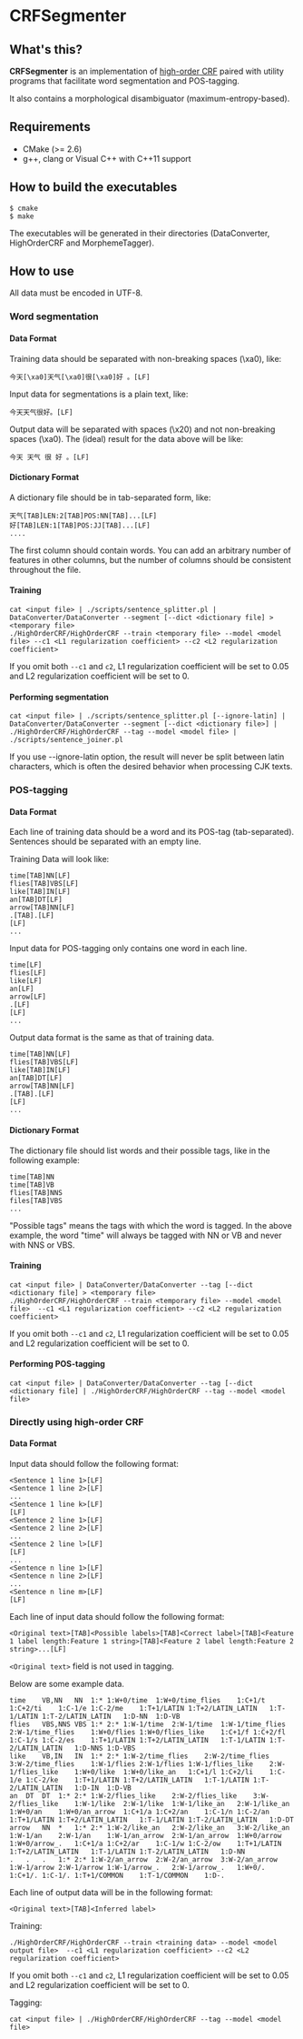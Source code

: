 CRFSegmenter
============

What's this?
------------

**CRFSegmenter** is an implementation of [high-order CRF](http://vocrf.net/docs/thesis_en.pdf) paired with utility programs that facilitate word segmentation and POS-tagging.

It also contains a morphological disambiguator (maximum-entropy-based).

Requirements
------------

* CMake (>= 2.6)
* g++, clang or Visual C++ with C++11 support

How to build the executables
----------------------------
    $ cmake
    $ make

The executables will be generated in their directories (DataConverter, HighOrderCRF and MorphemeTagger).

How to use
----------

All data must be encoded in UTF-8.

### Word segmentation

#### Data Format

Training data should be separated with non-breaking spaces (\xa0), like:

    今天[\xa0]天气[\xa0]很[\xa0]好 。[LF]

Input data for segmentations is a plain text, like:

    今天天气很好。[LF]

Output data will be separated with spaces (\x20) and not non-breaking spaces (\xa0). The (ideal) result for the data above will be like:

    今天 天气 很 好 。[LF]

#### Dictionary Format

A dictionary file should be in tab-separated form, like:

    天气[TAB]LEN:2[TAB]POS:NN[TAB]...[LF]
    好[TAB]LEN:1[TAB]POS:JJ[TAB]...[LF]
    ....

The first column should contain words. You can add an arbitrary number of features in other columns, but the number of columns should be consistent throughout the file.

#### Training

    cat <input file> | ./scripts/sentence_splitter.pl | DataConverter/DataConverter --segment [--dict <dictionary file] > <temporary file>
    ./HighOrderCRF/HighOrderCRF --train <temporary file> --model <model file> --c1 <L1 regularization coefficient> --c2 <L2 regularization coefficient>

If you omit both ```--c1``` and ```c2```, L1 regularization coefficient will be set to 0.05 and L2 regularization coefficient will be set to 0.

#### Performing segmentation

    cat <input file> | ./scripts/sentence_splitter.pl [--ignore-latin] | DataConverter/DataConverter --segment [--dict <dictionary file>] | ./HighOrderCRF/HighOrderCRF --tag --model <model file> | ./scripts/sentence_joiner.pl

If you use --ignore-latin option, the result will never be split between latin characters, which is often the desired behavior when processing CJK texts.

### POS-tagging

#### Data Format

Each line of training data should be a word and its POS-tag (tab-separated). Sentences should be separated with an empty line.

Training Data will look like:

    time[TAB]NN[LF]
    flies[TAB]VBS[LF]
    like[TAB]IN[LF]
    an[TAB]DT[LF]
    arrow[TAB]NN[LF]
    .[TAB].[LF]
    [LF]
    ...

Input data for POS-tagging only contains one word in each line.

    time[LF]
    flies[LF]
    like[LF]
    an[LF]
    arrow[LF]
    .[LF]
    [LF]
    ...

Output data format is the same as that of training data.

    time[TAB]NN[LF]
    flies[TAB]VBS[LF]
    like[TAB]IN[LF]
    an[TAB]DT[LF]
    arrow[TAB]NN[LF]
    .[TAB].[LF]
    [LF]
    ...

#### Dictionary Format

The dictionary file should list words and their possible tags, like in the following example:

    time[TAB]NN
    time[TAB]VB
    flies[TAB]NNS
    files[TAB]VBS
    ...

"Possible tags" means the tags with which the word is tagged. In the above example, the word "time" will always be tagged with NN or VB and never with NNS or VBS.

#### Training

    cat <input file> | DataConverter/DataConverter --tag [--dict <dictionary file] > <temporary file>
    ./HighOrderCRF/HighOrderCRF --train <temporary file> --model <model file>  --c1 <L1 regularization coefficient> --c2 <L2 regularization coefficient>
    
If you omit both ```--c1``` and ```c2```, L1 regularization coefficient will be set to 0.05 and L2 regularization coefficient will be set to 0.

#### Performing POS-tagging

    cat <input file> | DataConverter/DataConverter --tag [--dict <dictionary file] | ./HighOrderCRF/HighOrderCRF --tag --model <model file>

### Directly using high-order CRF

#### Data Format

Input data should follow the following format:

    <Sentence 1 line 1>[LF]
    <Sentence 1 line 2>[LF]
    ...
    <Sentence 1 line k>[LF]
    [LF]
    <Sentence 2 line 1>[LF]
    <Sentence 2 line 2>[LF]
    ...
    <Sentence 2 line l>[LF]
    [LF]
    ...
    <Sentence n line 1>[LF]
    <Sentence n line 2>[LF]
    ...
    <Sentence n line m>[LF]
    [LF]

Each line of input data should follow the following format:

    <Original text>[TAB]<Possible labels>[TAB]<Correct label>[TAB]<Feature 1 label length:Feature 1 string>[TAB]<Feature 2 label length:Feature 2 string>...[LF]

```<Original text>``` field is not used in tagging.

Below are some example data.

    time	VB,NN	NN	1:*	1:W+0/time	1:W+0/time_flies	1:C+1/t	1:C+2/ti	1:C-1/e	1:C-2/me	1:T+1/LATIN	1:T+2/LATIN_LATIN	1:T-1/LATIN	1:T-2/LATIN_LATIN	1:D-NN	1:D-VB
    flies	VBS,NNS	VBS	1:*	2:*	1:W-1/time	2:W-1/time	1:W-1/time_flies	2:W-1/time_flies	1:W+0/flies	1:W+0/flies_like	1:C+1/f	1:C+2/fl	1:C-1/s	1:C-2/es	1:T+1/LATIN	1:T+2/LATIN_LATIN	1:T-1/LATIN	1:T-2/LATIN_LATIN	1:D-NNS	1:D-VBS
    like	VB,IN	IN	1:*	2:*	1:W-2/time_flies	2:W-2/time_flies	3:W-2/time_flies	1:W-1/flies	2:W-1/flies	1:W-1/flies_like	2:W-1/flies_like	1:W+0/like	1:W+0/like_an	1:C+1/l	1:C+2/li	1:C-1/e	1:C-2/ke	1:T+1/LATIN	1:T+2/LATIN_LATIN	1:T-1/LATIN	1:T-2/LATIN_LATIN	1:D-IN	1:D-VB
    an	DT	DT	1:*	2:*	1:W-2/flies_like	2:W-2/flies_like	3:W-2/flies_like	1:W-1/like	2:W-1/like	1:W-1/like_an	2:W-1/like_an	1:W+0/an	1:W+0/an_arrow	1:C+1/a	1:C+2/an	1:C-1/n	1:C-2/an	1:T+1/LATIN	1:T+2/LATIN_LATIN	1:T-1/LATIN	1:T-2/LATIN_LATIN	1:D-DT
    arrow	NN	*	1:*	2:*	1:W-2/like_an	2:W-2/like_an	3:W-2/like_an	1:W-1/an	2:W-1/an	1:W-1/an_arrow	2:W-1/an_arrow	1:W+0/arrow	1:W+0/arrow_.	1:C+1/a	1:C+2/ar	1:C-1/w	1:C-2/ow	1:T+1/LATIN	1:T+2/LATIN_LATIN	1:T-1/LATIN	1:T-2/LATIN_LATIN	1:D-NN
    .	.	.	1:*	2:*	1:W-2/an_arrow	2:W-2/an_arrow	3:W-2/an_arrow	1:W-1/arrow	2:W-1/arrow	1:W-1/arrow_.	2:W-1/arrow_.	1:W+0/.	1:C+1/.	1:C-1/.	1:T+1/COMMON	1:T-1/COMMON	1:D-.

Each line of output data will be in the following format:

    <Original text>[TAB]<Inferred label>

Training:

    ./HighOrderCRF/HighOrderCRF --train <training data> --model <model output file>  --c1 <L1 regularization coefficient> --c2 <L2 regularization coefficient>

If you omit both ```--c1``` and ```c2```, L1 regularization coefficient will be set to 0.05 and L2 regularization coefficient will be set to 0.

Tagging:

    cat <input file> | ./HighOrderCRF/HighOrderCRF --tag --model <model file>
